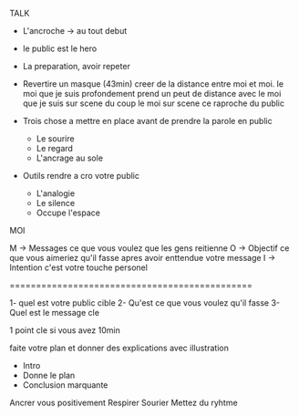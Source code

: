 TALK

- L'ancroche -> au tout debut 

- le public est le hero

- La preparation, avoir repeter

- Revertire un masque (43min)
creer de la distance entre moi et moi. le moi que je suis profondement prend un peut de distance avec le moi que je suis sur scene du coup le moi sur scene ce raproche du public

- Trois chose a mettre en place avant de prendre la parole en public
	* Le sourire
	* Le regard
	* L'ancrage au sole
- Outils rendre a cro votre public
	* L'analogie
	* Le silence
	* Occupe l'espace

MOI

M -> Messages
ce que vous voulez que les gens reitienne
O -> Objectif
ce que vous aimeriez qu'il fasse apres avoir enttendue votre message
I -> Intention
c'est votre touche personel

==============================================

1- quel est votre public cible
2- Qu'est ce que vous voulez qu'il fasse
3- Quel est le message cle

1 point cle si vous avez 10min

faite votre plan et donner des explications  avec illustration

- Intro 
- Donne le plan 
- Conclusion marquante

Ancrer vous positivement
Respirer
Sourier
Mettez du ryhtme